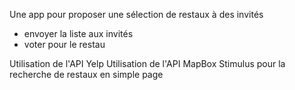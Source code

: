 Une app pour proposer une sélection de restaux à des invités
- envoyer la liste aux invités
- voter pour le restau

Utilisation de l'API Yelp
Utilisation de l'API MapBox
Stimulus pour la recherche de restaux en simple page

